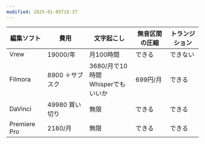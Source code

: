 ```yaml
---
modified: 2025-01-05T18:37
---
```

  

  

|編集ソフト|費用|文字起こし|無音区間の圧縮|トランジション|
|---|---|---|---|---|
|Vrew|19000/年|月100時間|できる|できない|
|Filmora|8900 ＋サブスク|3680/月で10時間  <br>Whisperでもいいか|699円/月|できる|
|DaVinci|49980 買い切り|無限|できる|できる|
|Premiere Pro|2180/月|無限|できる|できる|